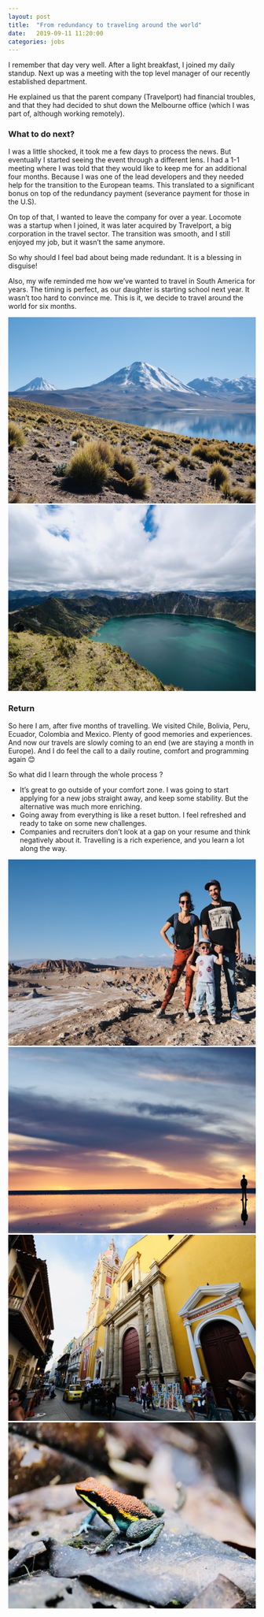 ```yaml
---
layout: post
title:  "From redundancy to traveling around the world"
date:   2019-09-11 11:20:00
categories: jobs
---
```


I remember that day very well. After a light breakfast, I joined my daily standup. Next up was a meeting with the top level manager of our recently established department.

He explained us that the parent company (Travelport) had financial troubles, and that they had decided to shut down the Melbourne office (which I was part of, although working remotely).

### What to do next? ###

I was a little shocked, it took me a few days to process the news. But eventually I started seeing the event through a different lens. I had a 1-1 meeting where I was told that they would like to keep me for an additional four months. Because I was one of the lead developers and they needed help for the transition to the European teams. This translated to a significant bonus on top of the redundancy payment (severance payment for those in the U.S).

On top of that, I wanted to leave the company for over a year. Locomote was a startup when I joined, it was later acquired by Travelport, a big corporation in the travel sector. The transition was smooth, and I still enjoyed my job, but it wasn’t the same anymore.

So why should I feel bad about being made redundant. It is a blessing in disguise!

Also, my wife reminded me how we’ve wanted to travel in South America for years. The timing is perfect, as our daughter is starting school next year. It wasn’t too hard to convince me. This is it, we decide to travel around the world for six months.

<div class="img-wrapper">
  <img alt="Familly travels 3" src="/assets/images/familly-travels-3.jpeg">
  <img alt="Familly travels 2" src="/assets/images/familly-travels-2.jpeg">
</div>

### Return ###

So here I am, after five months of travelling. We visited Chile, Bolivia, Peru, Ecuador, Colombia and Mexico. Plenty of good memories and experiences. And now our travels are slowly coming to an end (we are staying a month in Europe). And I do feel the call to a daily routine, comfort and programming again 😊

So what did I learn through the whole process ?
- It’s great to go outside of your comfort zone. I was going to start applying for a new jobs straight away, and keep some stability. But the alternative was much more enriching.
- Going away from everything is like a reset button. I feel refreshed and ready to take on some new challenges.
- Companies and recruiters don’t look at a gap on your resume and think negatively about it. Travelling is a rich experience, and you learn a lot along the way.

<div class="img-wrapper">
  <img alt="Familly travels 1" src="/assets/images/familly-travels-1.jpeg">
  <img alt="Familly travels 4" src="/assets/images/familly-travels-4.jpeg">
  <img alt="Familly travels 5" src="/assets/images/familly-travels-5.jpeg">
  <img alt="Familly travels 6" src="/assets/images/familly-travels-6.jpeg">
</div>
